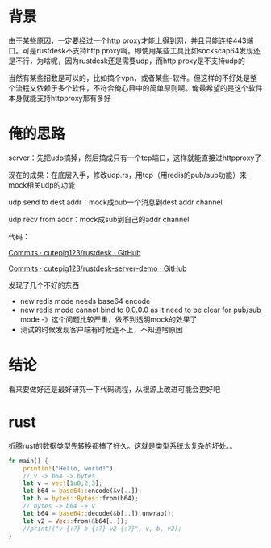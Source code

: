 # 背景

由于某些原因，一定要经过一个http proxy才能上得到网，并且只能连接443端口。可是rustdesk不支持http proxy啊。即使用某些工具比如sockscap64发现还是不行，为啥呢，因为rustdesk还是需要udp，而http proxy是不支持udp的

当然有某些招数是可以的，比如搞个vpn，或者某些-软件。但这样的不好处是整个流程又依赖于多个软件，不符合俺心目中的简单原则啊。俺最希望的是这个软件本身就能支持httpproxy那有多好

# 俺的思路

server：先把udp搞掉，然后搞成只有一个tcp端口，这样就能直接过httpproxy了

现在的成果：在底层入手，修改udp.rs，用tcp（用redis的pub/sub功能）来mock相关udp的功能

udp send to dest addr：mock成pub一个消息到dest addr channel

udp recv from addr：mock成sub到自己的addr channel

代码：

[Commits · cutepig123/rustdesk · GitHub](https://github.com/cutepig123/rustdesk/commits/feature/bypasshttpproxy)

[Commits · cutepig123/rustdesk-server-demo · GitHub](https://github.com/cutepig123/rustdesk-server-demo/commits/feature/bypasshttpproxy)

发现了几个不好的东西

- new redis mode needs base64 encode
- new redis mode cannot bind to 0.0.0.0 as it need to be clear for pub/sub mode -》这个问题比较严重，做不到透明mock的效果了
- 测试的时候发现客户端有时候连不上，不知道啥原因

# 结论

看来要做好还是最好研究一下代码流程，从根源上改进可能会更好吧



# rust

折腾rust的数据类型先转换都搞了好久。这就是类型系统太复杂的坏处。。

```rust
fn main() {
    println!("Hello, world!");
    // v -> b64 -> bytes
    let v = vec![1u8,2,3];
    let b64 = base64::encode(&v[..]);
    let b = bytes::Bytes::from(b64);
    // bytes -> b64 -> v
    let b64 = base64::decode(&b[..]).unwrap();
    let v2 = Vec::from(&b64[..]);
    //print!("v {:?} b {:?} v2 {:?}", v, b, v2);
}
```
